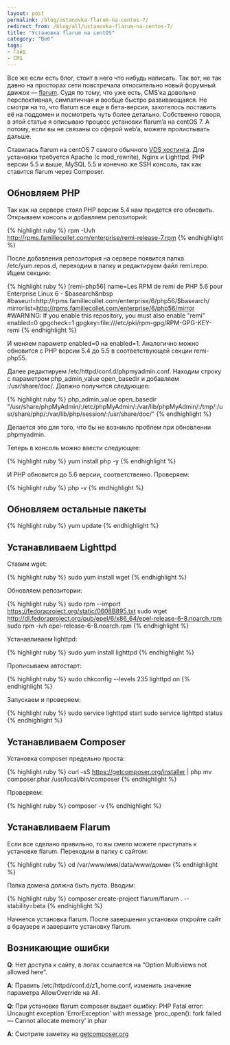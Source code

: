 ```yaml
---
layout: post
permalink: /blog/ustanovka-flarum-na-centos-7/
redirect_from: /blog/all/ustanovka-flarum-na-centos-7/
title: "Установка flarum на centOS"
category: "Веб"
tags:
- Гайд
- CMS
---
```


Все же если есть блог, стоит в него что нибудь написать. Так вот, не так давно на просторах сети повстречала относительно новый форумный движок — [flarum](http://flarum.org/). Судя по тому, что уже есть, CMS’ка довольно перспективная, симпатичная и вообще быстро развивающаяся. Не смотря на то, что flarum все еще в бета-версии, захотелось поставить её на поддомен и посмотреть чуть более детально. Собственно говоря, в этой статье я описываю процесс установки flarum’a на centOS 7. А потому, если вы не связаны со сферой web’a, можете пролистывать дальше.

Ставилась flarum на centOS 7 самого обычного [VDS хостинга](https://www.ihor.ru/vds). Для установки требуется Apache (с mod_rewrite), Nginx и Lighttpd. PHP версии 5.5 и выше, MySQL 5.5 и конечно же SSH консоль, так как ставится flarum через Сomposer.

## Обновляем PHP

Так как на сервере стоял PHP версии 5.4 нам придется его обновить. Открываем консоль и добавляем репозиторий:

{% highlight ruby %}
rpm -Uvh http://rpms.famillecollet.com/enterprise/remi-release-7.rpm
{% endhighlight %}

После добавления репозитория на сервере появится папка /etc/yum.repos.d, переходим в папку и редактируем файл remi.repo. Ищем секцию:

{% highlight ruby %}
[remi-php56]
name=Les RPM de remi de PHP 5.6 pour Enterprise Linux 6 - $basearch&nbsp
#baseurl=http://rpms.famillecollet.com/enterprise/6/php56/$basearch/
mirrorlist=http://rpms.famillecollet.com/enterprise/6/php56/mirror
#WARNING: If you enable this repository, you must also enable "remi" 
enabled=0 
gpgcheck=1 
gpgkey=file:///etc/pki/rpm-gpg/RPM-GPG-KEY-remi
{% endhighlight %}

И меняем параметр enabled=0 на enabled=1. Аналогично можно обновится с PHP версии 5.4 до 5.5 в соответствующей секции remi-php55.

Далее редактируем /etc/httpd/conf.d/phpmyadmin.conf. Находим строку с параметром php_admin_value open_basedir и добавляем :/usr/share/doc/. Должно получится следующее:

{% highlight ruby %}
php_admin_value open_basedir "/usr/share/phpMyAdmin/:/etc/phpMyAdmin/:/var/lib/phpMyAdmin/:/tmp/:/usr/share/php/:/var/lib/php/session/:/usr/share/doc/"
{% endhighlight %}

Делается это для того, что бы не возникло проблем при обновлении phpmyadmin.

Теперь в консоль можно ввести следующее:

{% highlight ruby %}
yum install php -y
{% endhighlight %}

И PHP обновится до 5.6 версии, соответственно. Проверяем:

{% highlight ruby %}
php -v
{% endhighlight %}

## Обновляем остальные пакеты

{% highlight ruby %}
уum update
{% endhighlight %}

## Устанавливаем Lighttpd

Ставим wget:

{% highlight ruby %}
sudo yum install wget
{% endhighlight %}

Обновляем репозитории:

{% highlight ruby %}
sudo rpm --import https://fedoraproject.org/static/0608B895.txt
sudo wget http://dl.fedoraproject.org/pub/epel/6/x86_64/epel-release-6-8.noarch.rpm
sudo rpm -ivh epel-release-6-8.noarch.rpm
{% endhighlight %}

Устанавливаем lighttpd:

{% highlight ruby %}
sudo yum install lighttpd
{% endhighlight %}

Прописываем автостарт:

{% highlight ruby %}
sudo chkconfig --levels 235 lighttpd on
{% endhighlight %}

Запускаем и проверяем:

{% highlight ruby %}
sudo service lighttpd start
sudo service lighttpd status
{% endhighlight %}

## Устанавливаем Composer

Установка composer предельно проста:

{% highlight ruby %}
curl -sS https://getcomposer.org/installer | php
mv composer.phar /usr/local/bin/composer
{% endhighlight %}

Проверяем:

{% highlight ruby %}
composer -v
{% endhighlight %}

## Устанавливаем Flarum

Если все сделано правильно, то вы смело можете приступать к установке flarum. Переходим в папку с сайтом:

{% highlight ruby %}
cd /var/www/имя/data/www/домен
{% endhighlight %}

Папка домена должна быть пуста. Вводим:

{% highlight ruby %}
composer create-project flarum/flarum . --stability=beta
{% endhighlight %}

Начнется установка flarum. После завершения установки откройте сайт в браузере и завершите установку flarum.

## Возникающие ошибки

<div block>
<p><b>Q</b>: Нет доступа к сайту, в логах ссылается на “Option Multiviews not allowed here”.</p>
<p><b>A</b>: Править /etc/httpd/conf.d/z1_home.conf, изменить значение параметра AllowOverride на All.</p>
<p><b>Q</b>: При установке flarum composer выдает ошибку: PHP Fatal error: Uncaught exception ‘ErrorException’ with message ’proc_open(): fork failed — Cannot allocate memory’ in phar</p>
<p><b>A</b>: Смотрите заметку на <a href="https://getcomposer.org/doc/articles/troubleshooting.md#proc-open-fork-failed-errors">getcomposer.org</a></p>
</div>